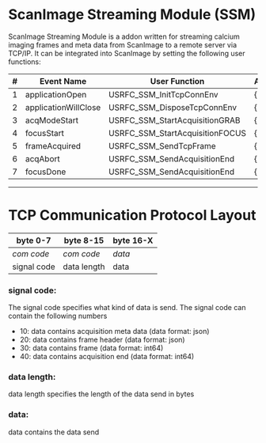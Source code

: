 # ScanImage Streaming Module (SSM)
ScanImage Streaming Module is a addon written for streaming calcium imaging frames and meta data from ScanImage to a remote server via TCP/IP. It can be integrated into ScanImage by setting the following user functions:

|#|Event Name|User Function|Arguments|
|------|------|------|------|
|1|applicationOpen|USRFC_SSM_InitTcpConnEnv|{}|
|2|applicationWillClose|USRFC_SSM_DisposeTcpConnEnv|{}|
|3|acqModeStart|USRFC_SSM_StartAcquisitionGRAB|{}|
|4|focusStart|USRFC_SSM_StartAcquisitionFOCUS|{}|
|5|frameAcquired|USRFC_SSM_SendTcpFrame|{}|
|6|acqAbort|USRFC_SSM_SendAcquisitionEnd|{}|
|7|focusDone|USRFC_SSM_SendAcquisitionEnd|{}|

---
# TCP Communication Protocol Layout

| byte 0-7 | byte  8-15 | byte 16-X |
|----------|------------|-----------|
| *com code* |*com code*|   *data*  |
| signal code |  data length  |   data    |

### signal code:
The signal code specifies what kind of data is send. The signal code can contain the following numbers
- 10: data contains acquisition meta data (data format: json)
- 20: data contains frame header (data format: json)
- 30: data contains frame (data format: int64)
- 40: data contains acquisition end (data format: int64)

### data length: 
data length specifies the length of the data send in bytes

### data:
data contains the data send
